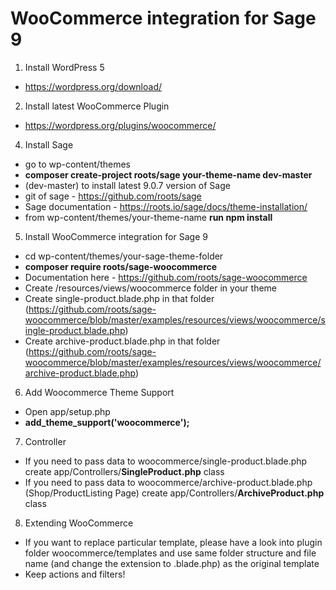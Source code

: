 # WooCommerce integration for Sage 9

1. Install WordPress 5
 * https://wordpress.org/download/
2. Install latest WooCommerce Plugin
 * https://wordpress.org/plugins/woocommerce/
4. Install Sage
 * go to wp-content/themes <br/>
 * **composer create-project roots/sage your-theme-name dev-master**
 * (dev-master) to install latest 9.0.7 version of Sage
 * git of sage - https://github.com/roots/sage
 * Sage documentation - https://roots.io/sage/docs/theme-installation/
 * from wp-content/themes/your-theme-name **run npm install**
5. Install WooCommerce integration for Sage 9
 * cd wp-content/themes/your-sage-theme-folder
 * **composer require roots/sage-woocommerce**
 * Documentation here - https://github.com/roots/sage-woocommerce
 * Create /resources/views/woocommerce folder in your theme
 * Create single-product.blade.php in that folder (https://github.com/roots/sage-woocommerce/blob/master/examples/resources/views/woocommerce/single-product.blade.php)
 * Create archive-product.blade.php in that folder (https://github.com/roots/sage-woocommerce/blob/master/examples/resources/views/woocommerce/archive-product.blade.php)
6. Add Woocommerce Theme Support
 * Open app/setup.php
 * **add_theme_support('woocommerce');**
7. Controller
* If you need to pass data to woocommerce/single-product.blade.php create app/Controllers/**SingleProduct.php** class
* If you need to pass data to woocommerce/archive-product.blade.php (Shop/ProductListing Page) create app/Controllers/**ArchiveProduct.php** class
8. Extending WooCommerce
* If you want to replace particular template, please have a look into plugin folder woocommerce/templates and use same folder structure and file name (and change the extension to .blade.php) as the original template
* Keep actions and filters!